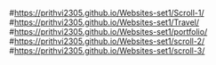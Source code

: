 #https://prithvi2305.github.io/Websites-set1/Scroll-1/
#https://prithvi2305.github.io/Websites-set1/Travel/
#https://prithvi2305.github.io/Websites-set1/portfolio/
#https://prithvi2305.github.io/Websites-set1/scroll-2/
#https://prithvi2305.github.io/Websites-set1/scroll-3/
